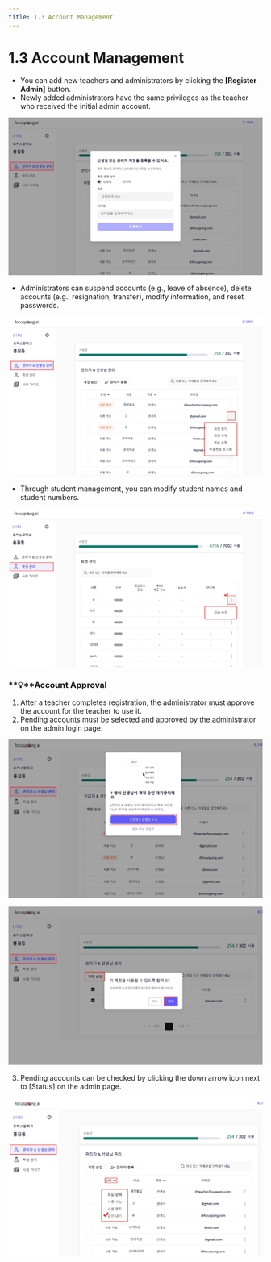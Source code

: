 ```yaml
---
title: 1.3 Account Management
---
```


# 1.3 Account Management

- You can add new teachers and administrators by clicking the **\[Register Admin]** button.
- Newly added administrators have the same privileges as the teacher who received the initial admin account.

![](/img/mag_1-3_01.jpg)

- Administrators can suspend accounts (e.g., leave of absence), delete accounts (e.g., resignation, transfer), modify information, and reset passwords.

![](/img/re_mag_1-3_02.jpg)

- Through student management, you can modify student names and student numbers.

![](/img/mag_1-3_03.jpg)

### **💡**Account Approval

1. After a teacher completes registration, the administrator must approve the account for the teacher to use it.
2. Pending accounts must be selected and approved by the administrator on the admin login page.

![](/img/mag_1-3-1_01.jpg)

![](/img/mag_1-3-1_02.jpg)

3. Pending accounts can be checked by clicking the down arrow icon next to \[Status] on the admin page.

![](/img/mag_1-3-1_03.jpg)
